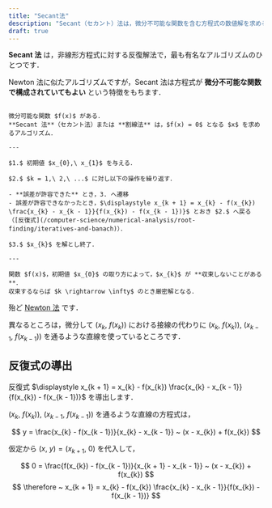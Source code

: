 ```yaml
---
title: "Secant法"
description: "Secant（セカント）法は，微分不可能な関数を含む方程式の数値解を求める手法です．"
draft: true
---
```


**Secant 法** は，非線形方程式に対する反復解法で，最も有名なアルゴリズムのひとつです．

Newton 法に似たアルゴリズムですが，Secant 法は方程式が **微分不可能な関数で構成されていてもよい** という特徴をもちます．

~~~definition:Newton法

微分可能な関数 $f(x)$ がある．  
**Secant 法**（セカント法）または **割線法** は，$f(x) = 0$ となる $x$ を求めるアルゴリズム．

---

$1.$ 初期値 $x_{0},\ x_{1}$ を与える．

$2.$ $k = 1,\ 2,\ ...$ に対し以下の操作を繰り返す．

- **誤差が許容できた** とき，3. へ遷移
- 誤差が許容できなかったとき，$\displaystyle x_{k + 1} = x_{k} - f(x_{k}) \frac{x_{k} - x_{k - 1}}{f(x_{k}) - f(x_{k - 1})}$ とおき $2.$ へ戻る（[反復式](/computer-science/numerical-analysis/root-finding/iteratives-and-banach)）．

$3.$ $x_{k}$ を解とし終了．

---

関数 $f(x)$，初期値 $x_{0}$ の取り方によって，$x_{k}$ が **収束しないことがある**．  
収束するならば $k \rightarrow \infty$ のとき厳密解となる．

~~~

殆ど [Newton 法](/computer-science/numerical-analysis/root-finding/newton) です．

異なるところは，微分して $(x_{k},\ f(x_{k}))$ における接線の代わりに $(x_{k},\ f(x_{k})),\ (x_{k - 1},\ f(x_{k - 1}))$ を通るような直線を使っているところです．

## 反復式の導出

反復式 $\displaystyle x_{k + 1} = x_{k} - f(x_{k}) \frac{x_{k} - x_{k - 1}}{f(x_{k}) - f(x_{k - 1})}$ を導出します．

$(x_{k},\ f(x_{k})),\ (x_{k - 1},\ f(x_{k - 1}))$ を通るような直線の方程式は，

$$
y = \frac{x_{k} - f(x_{k - 1})}{x_{k} - x_{k - 1}} ~ (x - x_{k}) + f(x_{k})
$$

仮定から $(x,\ y) = (x_{k + 1},\ 0)$ を代入して，

$$
0 = \frac{f(x_{k}) - f(x_{k - 1})}{x_{k + 1} - x_{k - 1}} ~ (x - x_{k}) + f(x_{k})
$$
$$
\therefore ~ x_{k + 1} = x_{k} - f(x_{k}) \frac{x_{k} - x_{k - 1}}{f(x_{k}) - f(x_{k - 1})}
$$
